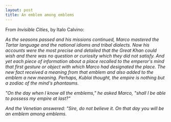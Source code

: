 ```yaml
---
layout: post
title: An emblem among emblems
---
```

From *Invisible Cities*, by Italo Calvino:

*As the seasons passed and his missions continued, Marco mastered the Tartar language and the national idioms and tribal dialects.  Now his accounts were the most precise and detailed that the Great Khan could wish and there was no question or curiosity which they did not satisfy.  And yet each piece of information about a place recalled to the emperor's mind that first gesture or object with which Marco had designated the place.  The new fact received a meaning from that emblem and also added to the emblem a new meaning.  Perhaps, Kublai thought, the empire is nothing but a zodiac of the mind's phantasms.*

*"On the day when I know all the emblems," he asked Marco, "shall I be able to possess my empire at last?"*

*And the Venetian answered: "Sire, do not believe it.  On that day you will be an emblem among emblems.*
